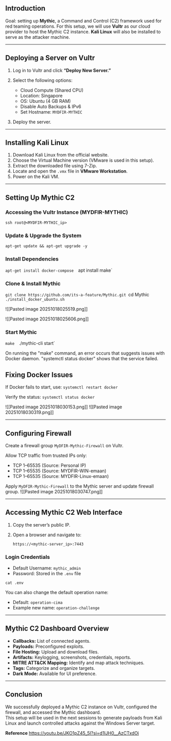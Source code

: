 ## Introduction

Goal: setting up **Mythic**, a Command and Control (C2) framework used for red teaming operations. For this setup, we will use **Vultr** as our cloud provider to host the Mythic C2 instance.  **Kali Linux** will also be installed to serve as the attacker machine.

---

## Deploying a Server on Vultr

1. Log in to Vultr and click **“Deploy New Server.”**
2. Select the following options:
    
    - Cloud Compute (Shared CPU)
    - Location: Singapore
    - OS: Ubuntu (4 GB RAM)
    - Disable Auto Backups & IPv6
    - Set Hostname: `MYDFIR-MYTHIC`

3. Deploy the server.

---

## Installing Kali Linux

1. Download Kali Linux from the official website.
2. Choose the Virtual Machine version (VMware is used in this setup).
3. Extract the downloaded file using 7-Zip.
4. Locate and open the `.vmx` file in **VMware Workstation**.
5. Power on the Kali VM.

---

## Setting Up Mythic C2

### Accessing the Vultr Instance (MYDFIR-MYTHIC)

`ssh root@<MYDFIR-MYTHIC_ip>`

### Update & Upgrade the System

`apt-get update && apt-get upgrade -y`

### Install Dependencies

`apt-get install docker-compose 
`apt install make`

### Clone & Install Mythic

`git clone https://github.com/its-a-feature/Mythic.git
`cd Mythic 
`./install_docker_ubuntu.sh`

![[Pasted image 20251018025519.png]]

![[Pasted image 20251018025606.png]]


### Start Mythic

`make 
`./mythic-cli start`

On running the "make" command, an error occurs that suggests issues with Docker daemon. "systemctl status docker" shows that the service failed.

## Fixing Docker Issues

If Docker fails to start, use:
`systemctl restart docker`

Verify the status:
`systemctl status docker`

![[Pasted image 20251018030153.png]]
![[Pasted image 20251018030319.png]]


---
## Configuring Firewall

Create a firewall group `MyDFIR-Mythic-Firewall` on Vultr.

Allow TCP traffic from trusted IPs only:

- TCP 1–65535 (Source: Personal IP)
- TCP 1–65535 (Source: MYDFIR-WIN-emaan)
- TCP 1–65535 (Source: MYDFIR-Linux-emaan)

Apply `MyDFIR-Mythic-Firewall` to the Mythic server and update firewall group.
![[Pasted image 20251018030747.png]]

---

## Accessing Mythic C2 Web Interface

1. Copy the server’s public IP.
2. Open a browser and navigate to:
    
    `https://<mythic-server_ip>:7443`
    

### Login Credentials

- Default Username: `mythic_admin`
- Password: Stored in the `.env` file

`cat .env`

You can also change the default operation name:

- Default: `operation-cima`
- Example new name: `operation-challenge`

---

## Mythic C2 Dashboard Overview

- **Callbacks:** List of connected agents.
- **Payloads:** Preconfigured exploits.
- **File Hosting:** Upload and download files.
- **Artifacts:** Keylogging, screenshots, credentials, reports.
- **MITRE ATT&CK Mapping:** Identify and map attack techniques.
- **Tags:** Categorize and organize targets.
- **Dark Mode:** Available for UI preference.

---

## Conclusion

We successfully deployed a Mythic C2 instance on Vultr, configured the firewall, and accessed the Mythic dashboard.  
This setup will be used in the next sessions to generate payloads from Kali Linux and launch controlled attacks against the Windows Server target.

**Reference**
https://youtu.be/JKO1pZ45_5I?si=d1IJH0__AzCTxdOi